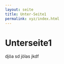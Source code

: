 ```yaml
---
layout: seite
title: Unter-Seite1
permalink: xyz/index.html
---
```

# Unterseite1
djöa sd jölas jkdf

